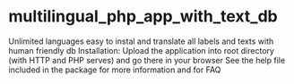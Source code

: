 # multilingual_php_app_with_text_db
Unlimited languages easy to instal and translate all labels and texts with human friendly db
Installation:
Upload the application into root directory (with HTTP and PHP serves) and go there in your browser
See the help file included in the package for more information and for FAQ
